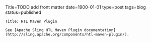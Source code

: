 Title=TODO add front matter 
date=1900-01-01
type=post
tags=blog
status=published
~~~~~~
Title: HTL Maven Plugin

See [Apache Sling HTL Maven Plugin documentation](http://sling.apache.org/components/htl-maven-plugin/).
